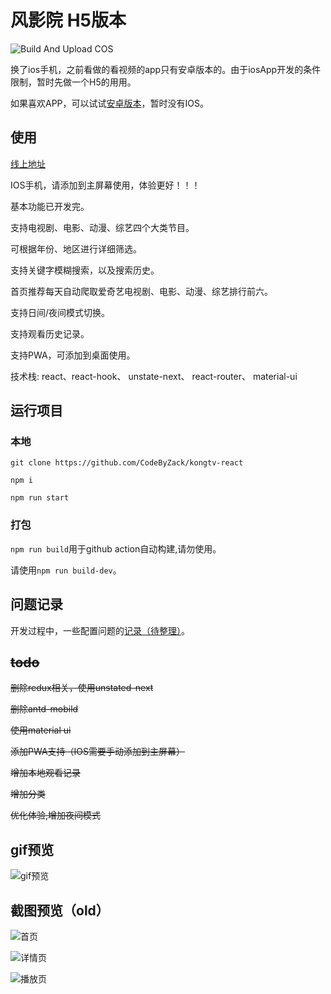 # 风影院 H5版本

![Build And Upload COS](https://github.com/CodeByZack/kongtv-react/workflows/Build%20And%20Upload%20COS/badge.svg)


换了ios手机，之前看做的看视频的app只有安卓版本的。由于iosApp开发的条件限制，暂时先做一个H5的用用。

如果喜欢APP，可以试试[安卓版本](https://github.com/CodeByZack/kongtv-android)，暂时没有IOS。

## 使用

[线上地址](https://movie.zackdk.top/)

IOS手机，请添加到主屏幕使用，体验更好！！！

基本功能已开发完。

支持电视剧、电影、动漫、综艺四个大类节目。

可根据年份、地区进行详细筛选。

支持关键字模糊搜索，以及搜索历史。

首页推荐每天自动爬取爱奇艺电视剧、电影、动漫、综艺排行前六。

支持日间/夜间模式切换。

支持观看历史记录。

支持PWA，可添加到桌面使用。

技术栈: react、react-hook、 unstate-next、 react-router、 material-ui 


## 运行项目

### 本地

``` 
git clone https://github.com/CodeByZack/kongtv-react 

npm i

npm run start
```

### 打包

`npm run build`用于github action自动构建,请勿使用。

请使用`npm run build-dev`。


## 问题记录
开发过程中，一些配置问题的[记录（待整理）](https://www.yuque.com/zackdk/web/an8i5p)。

## ~~todo~~

~~删除redux相关，使用unstated-next~~

~~删除antd-mobild~~

~~使用material ui~~

~~添加PWA支持（IOS需要手动添加到主屏幕）~~

~~增加本地观看记录~~

~~增加分类~~

~~优化体验,增加夜间模式~~

## gif预览

![gif预览](https://apks-1252514056.cos.ap-chengdu.myqcloud.com/demo.gif)


## 截图预览（old）

![首页](https://apks-1252514056.cos.ap-chengdu.myqcloud.com/%E9%A6%96%E9%A1%B5web.png)

![详情页](https://apks-1252514056.cos.ap-chengdu.myqcloud.com/%E8%AF%A6%E6%83%85web.png)

![播放页](https://apks-1252514056.cos.ap-chengdu.myqcloud.com/%E6%92%AD%E6%94%BE-web.png)